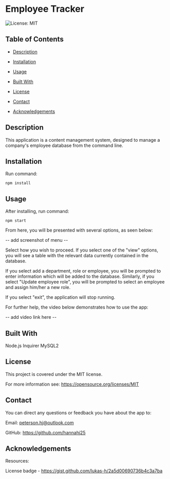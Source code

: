 # Employee Tracker

![License: MIT](https://img.shields.io/badge/License-MIT-yellow.svg)

## Table of Contents

- [Description](#description)

- [Installation](#installation)

- [Usage](#usage)

- [Built With](#built-with)

- [License](#license)

- [Contact](#contact)

- [Acknowledgements](#acknowledgements)

## Description
This application is a content management system, designed to manage a company's employee database from the command line.

## Installation
Run command:

 `npm install`


 ## Usage
After installing, run command:

 `npm start`

From here, you will be presented with several options, as seen below: 

-- add screenshot of menu --

Select how you wish to proceed. If you select one of the "view" options, you will see a table with the relevant data currently contained in the database.

If you select add a department, role or employee, you will be prompted to enter information which will be added to the database. Similarly, if you select "Update employee role", you will be prompted to select an employee and assign him/her a new role.

If you select "exit", the application will stop running.

For further help, the video below demonstrates how to use the app:

-- add video link here --

## Built With
Node.js
Inquirer
MySQL2

## License
This project is covered under the MIT license.

For more information see: 
https://opensource.org/licenses/MIT

## Contact
You can direct any questions or feedback you have about the app to:

Email: peterson.hj@outlook.com

GitHub: https://github.com/hannahj25

## Acknowledgements
Resources: 

License badge - https://gist.github.com/lukas-h/2a5d00690736b4c3a7ba